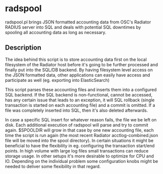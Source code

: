 # radspool
radspool.pl brings JSON formatted accounting data from OSC's Radiator RADIUS server into SQL and deals with potential SQL downtimes by spooling all accounting data as long as necessary.

## Description
The idea behind this script is to store accounting data first on the local filesystem of the Radiator host before it's going to be further processed and finally put into the SQL/DB backend. By having filesystem level access on the JSON formatted data, other applications can easily have access and participate as well (eg. exporting into ElasticSearch)

This script parses these accounting files and inserts them into a configured SQL backend. If the SQL backend is non-functional, cannot be accessed, has any certain issue that leads to an exception, it will SQL rollback (single transaction is started on each accounting file) and a commit is omitted. If a file was completely inserted into SQL, then it's also deleted afterwards.

In case a specific SQL insert for whatever reason fails, the file we be left on disk. Each additional execution of radspool will parse and try to commit again. $SPOOLDIR will grow in that case by one new accounting file, each time the script is run again (the most recent Radiator acctlog-combined.json file will be moved into the spool directory). In certain situations it might be beneficial to have the flexibility in eg. configuring the transaction start/end points. In high volume with large log files small transactions can reduce storage usage. In other setups it's more desirable to optimize for CPU and IO. Depending on the individual problem some configuration knobs might be needed to deliver some flexibility in that regard.
